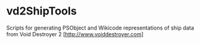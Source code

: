 # vd2ShipTools
Scripts for generating PSObject and Wikicode representations of ship data from Void Destroyer 2 [http://www.voiddestroyer.com]
